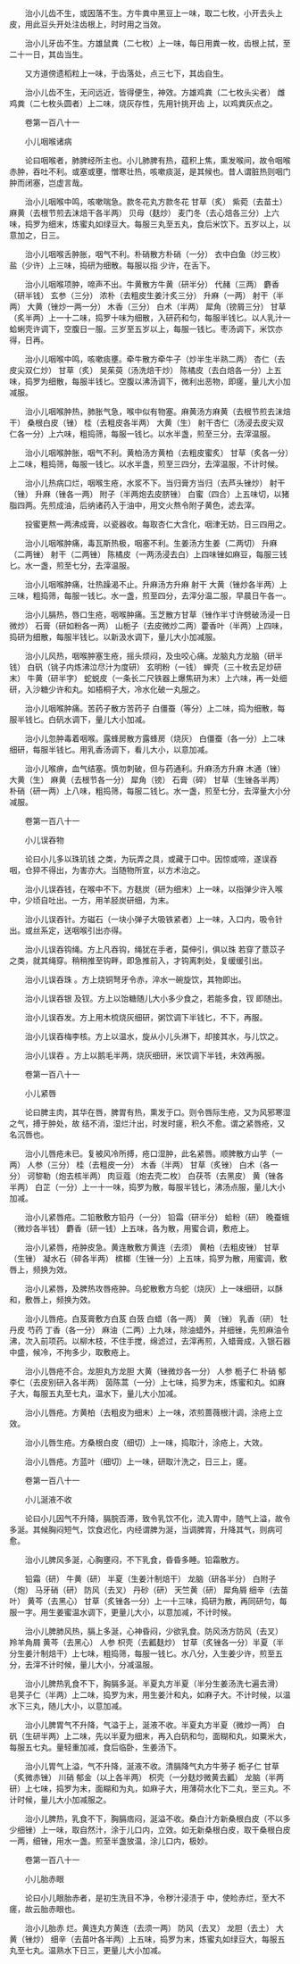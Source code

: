 <!-- { "loadSidebar": true } -->
　　治小儿齿不生，或因落不生。方牛粪中黑豆上一味，取二七枚，小开去头上皮，用此豆头开处注齿根上，时时用之当效。

　　治小儿牙齿不生。方雄鼠粪（二七枚）上一味，每日用粪一枚，齿根上拭，至二十一日，其齿当生。

　　又方道傍遗稻粒上一味，于齿落处，点三七下，其齿自生。

　　治小儿齿不生，无问远近，皆得便生，神效。方雄鸡粪（二七枚头尖者） 雌鸡粪（二七枚头圆者）上二味，烧灰存性，先用针挑开齿 上，以鸡粪灰点之。

　　卷第一百八十一

　　小儿咽喉诸病

　　论曰咽喉者，肺脾经所主也。小儿肺脾有热，蕴积上焦，熏发喉间，故令咽喉赤肿，吞吐不利。或塞或壅，憎寒壮热，咳嗽痰涎，是其候也。昔人谓脏热则咽门肿而闭塞，岂虚言哉。

　　治小儿咽喉中鸣，咳嗽喘急。款冬花丸方款冬花 甘草（炙） 紫菀（去苗土） 麻黄（去根节煎去沫焙干各半两） 贝母（麸炒） 麦门冬（去心焙各三分）上六味，捣罗为细末，炼蜜丸如绿豆大。每服三丸至五丸，食后米饮下。五岁以上，以意加之，日三。

　　治小儿咽喉舌肿胀，咽气不利。朴硝散方朴硝（一分） 衣中白鱼（炒三枚） 盐（少许）上三味，捣研为细散。每服以指 少许，在舌下。

　　治小儿咽喉项肿，啼声不出。牛黄散方牛黄（研半分） 代赭（三两） 麝香（研半钱） 玄参（三分） 浓朴（去粗皮生姜汁炙三分） 升麻（一两） 射干（半两） 大黄（锉炒一两一分） 木香（三分） 白术（半两） 犀角（镑屑三分） 甘草（炙半两）上一十二味，捣罗十味为细散，入研药和匀，每服半钱匕。以人乳汁一蛤蜊壳许调下，空腹日一服。三岁至五岁以上，每服一钱匕。枣汤调下，米饮亦得，日再。

　　治小儿咽喉中鸣，咳嗽痰壅。牵牛散方牵牛子（炒半生半熟二两） 杏仁（去皮尖双仁炒） 甘草（炙） 吴茱萸（汤洗焙干炒） 陈橘皮（去白焙各一分）上五味，捣罗为细散，每服半钱匕。空腹以沸汤调下，微利出恶物，即瘥，量儿大小加减服。

　　治小儿咽喉肿热，肺胀气急，喉中似有物塞。麻黄汤方麻黄（去根节煎去沫焙干） 桑根白皮（锉） 桂（去粗皮各半两） 大黄（生） 射干杏仁（汤浸去皮尖双仁各一分）上六味，粗捣筛，每服一钱匕。以水半盏，煎至三分，去滓温服。

　　治小儿咽喉肿胀，咽气不利。黄柏汤方黄柏（去粗皮蜜炙） 甘草（炙各一分）上二味，粗捣筛，每服一钱匕。以水半盏，煎至三四分，去滓温服，不计时候。

　　治小儿热病口烂，咽喉生疮，水浆不下。当归膏方当归（去芦头锉炒） 射干（锉） 升麻（锉各一两） 附子（半两炮去皮脐锉） 白蜜（四合）上五味切，以猪脂四两。先煎成油，后纳诸药入于油中，用文火熬令附子黄色，滤去滓。

　　投蜜更熬一两沸成膏，以瓷器收。每取杏仁大含化，咽津无妨，日三四用之。

　　治小儿咽喉肿痛，毒瓦斯热极，咽塞不利。生姜汤方生姜（二两切） 升麻（二两锉） 射干（二两锉） 陈橘皮（一两汤浸去白）上四味锉如麻豆，每服三钱匕。水一盏，煎至七分，去滓温服。

　　治小儿咽喉肿痛，壮热躁渴不止。升麻汤方升麻 射干 大黄（锉炒各半两）上三味，粗捣筛，每服一钱匕。水一盏，煎至四分，去滓分温二服，早晨日午各一。

　　治小儿膈热，唇口生疮，咽喉肿痛。玉芝散方甘草（锉作半寸许劈破汤浸一日微炒） 石膏（研如粉各一两） 山栀子（去皮微炒二两）藿香叶（半两）上四味，捣研为细散，每服半钱匕。以新汲水调下，量儿大小加减服。

　　治小儿风热，咽喉肿塞生疮，摇头烦闷，及虫咬心痛。龙脑丸方龙脑（研半钱） 白矾（铫子内炼沸泣尽汁为度研） 玄明粉（一钱） 蝉壳（三十枚去足炒研末） 牛黄（研半字） 蛇蜕皮（一条长二尺铁器上爆焦研为末）上六味，再一处细研，入沙糖少许和丸。如梧桐子大，冷水化破一丸服之。

　　治小儿咽喉肿痛。苦药子散方苦药子 白僵蚕（等分）上二味，捣为细散，每服半钱匕。白矾水调下，量儿大小加减。

　　治小儿忽肿毒着咽喉。露蜂房散方露蜂房（烧灰） 白僵蚕（各一分）上二味细研，每服半钱匕。用乳香汤调下，看儿大小，以意加减。

　　治小儿喉痹，血气结塞。慎勿刺破，但与药通利。升麻汤方升麻 木通（锉） 大黄（生） 麻黄（去根节各一分） 犀角（镑） 石膏（碎） 甘草（生锉各半两） 朴硝（研一两）上八味，粗捣筛，每服二钱匕。水一盏，煎至七分，去滓量大小分减服。

　　卷第一百八十一

　　小儿误吞物

　　论曰小儿多以珠玑钱 之类，为玩弄之具，或藏于口中。因惊或啼，遂误吞咽，仓猝不得出，为害亦大。当随物所宣，以方术治之。

　　治小儿误吞钱，在喉中不下。方麸炭（研为细末）上一味，以指弹少许入喉中，少顷自吐出。一方，用羊胫炭研细，为末。

　　治小儿误吞针。方磁石（一块小弹子大吸铁紧者）上一味，入口内，吸令针出。或丝系定，送咽喉引出亦得。

　　治小儿误吞钩绳。方上凡吞钩，绳犹在手者，莫伸引，俱以珠 若穿了薏苡子之类，就其绳穿。稍稍推至钩畔，即急推前入，才钩离刺处，复缓缓引出。

　　治小儿误吞珠 。方上烧铜弩牙令赤，淬水一碗旋饮，其物即出。

　　治小儿误吞银 及钗。方上以饴糖随儿大小多少食之，若能多食，钗 即随出。

　　治小儿误吞发。方上用木梳烧灰细研，粥饮调下半钱匕，不下，再服。

　　治小儿误吞梅李核。方上以温水，旋从小儿头淋下，却接其水，与儿饮之。

　　治小儿误吞 。方上以鹅毛半两，烧灰细研，米饮调下半钱，未效再服。

　　卷第一百八十一

　　小儿紧唇

　　论曰脾主肉，其华在唇，脾胃有热，熏发于口。则令唇际生疮，又为风邪寒湿之气，搏于肿处，故 结不消，湿烂汁出，时发时瘥，积久不愈。谓之紧唇疮，又名沉唇也。

　　治小儿唇疮未已。复被风冷所搏，疮口湿肿，此名紧唇。顺脾散方山芋（一两） 人参（三分） 桂（去粗皮一分） 木香（半两） 甘草（炙锉） 白术（各一分） 诃黎勒（炮去核半两） 肉豆蔻（炮去壳二枚） 白茯苓（去黑皮） 黄（锉各半两） 白芷（一分）上一十一味，捣罗为散，每服半钱匕，沸汤点服，量儿大小加减。

　　治小儿紧唇疮。二铅散敷方铅丹（一分） 铅霜（研半分） 蛤粉（研） 晚蚕蛾（微炒各半钱） 麝香（研一钱）上五味，各为散，用蜜合调，敷疮上。

　　治小儿紧唇，疮肿皮急。黄连散敷方黄连（去须） 黄柏（去粗皮锉） 甘草（生锉） 凝水石（碎各半两） 槟榔（生锉一分）上五味，捣罗为散，用蜜调，敷唇上，频换为效。

　　治小儿紧唇，及脾热攻唇疮肿。乌蛇散敷方乌蛇（烧灰）上一味细研，以酥和，敷唇上，频换为效。

　　治小儿唇疮。白芨膏敷方白芨 白蔹 白蜡（各一两） 黄 （锉） 乳香（研） 牡丹皮 芍药 丁香（各一分） 麻油（二两）上九味，除油蜡外，并细锉，先煎麻油令沸，次入前项药。以柳木枝，不住手搅，绵滤过，去滓再煎，入蜡膏成，入银石器中盛，候冷，不拘多少，取敷疮上。

　　治小儿唇疮不合。龙胆丸方龙胆 大黄（锉微炒各一分） 人参 栀子仁 朴硝 郁李仁（去皮别研入各半两） 茵陈蒿（一分）上七味，捣罗为末，炼蜜和丸。如麻子大，每服五丸至七丸，温水下，量儿大小加减。

　　治小儿唇疮。方黄柏（去粗皮为细末）上一味，浓煎蔷薇根汁调，涂疮上立效。

　　治小儿唇生疮。方桑根白皮（细切）上一味，捣取汁，涂疮上，大效。

　　治小儿唇疮。方蓝叶（细切）上一味，研取汁洗之，日三上，瘥。

　　卷第一百八十一

　　小儿涎液不收

　　论曰小儿因气不升降，膈脘否滞，致令乳饮不化，流入胃中，随气上溢，故令多涎。其候胸闷短气，饮食迟化，内经谓脾为涎，当调脾胃，升降其气，则病可愈。

　　治小儿脾风多涎，心胸壅闷，不下乳食，昏昏多睡。铅霜散方。

　　铅霜（研） 牛黄（研） 半夏（生姜汁制焙干） 龙脑（研各半分） 白附子（炮） 马牙硝（研） 防风（去叉） 丹砂（研） 天竺黄（研） 犀角屑 细辛（去苗叶） 黄芩（去黑心） 甘草（炙锉各一分）上一十三味，捣研为散，再同研匀，每服一字。用生姜蜜温水调下，更量儿大小，以意加减，不计时候。

　　治小儿脾肺风热，膈上多涎，心神昏闷，少欲乳食。防风汤方防风（去叉） 羚羊角屑 黄芩（去黑心） 人参 枳壳（去瓤麸炒） 甘草（炙锉各一分）半夏（半分生姜汁制焙干）上七味，粗捣筛，每服一钱匕。水八分，入生姜少许，煎至五分，去滓不计时候，量儿大小，分减温服。

　　治小儿脾热乳食不下，胸膈多涎。半夏丸方半夏（半分生姜汤洗七遍去滑） 皂荚子仁（半两）上二味，捣罗为末，用生姜汁和丸，如麻子大。不计时候，以温水下三丸，随儿大小，以意加减。

　　治小儿脾胃气不升降，气溢于上，涎液不收。半夏丸方半夏（微炒一两） 白矾（生研半两）上二味，先以半夏为细末，再入白矾和匀，面糊和丸，如粟米大，每服五七丸。量轻重加减，食后临卧，生姜汤下。

　　治小儿胃气上溢，气不升降，涎液不收。清膈降气丸方牛蒡子 栀子仁 甘草（炙微赤锉） 川硝 郁金（以上各半两） 枳壳（一分麸炒微黄去瓤） 龙脑（半两研）上七味，捣罗为末，面糊和为丸，如麻子大，用薄荷水化下二丸，至三丸。不计时候，量儿大小加减服之。

　　治小儿脾热，乳食不下，胸膈痞闷，涎溢不收。桑白汁方新桑根白皮（不以多少细锉）上一味，取自然汁，涂于儿口内，立效。如无新桑根白皮，取干桑根白皮一两，细锉，用水一盏。煎至半盏放温，涂儿口内，极妙。

　　卷第一百八十一

　　小儿胎赤眼

　　论曰小儿眼胎赤者，是初生洗目不净，令秽汁浸渍于 中，使睑赤烂，至大不瘥，故云胎赤眼也。

　　治小儿胎赤 烂。黄连丸方黄连（去须一两） 防风（去叉） 龙胆（去土） 大黄（锉炒） 细辛（去苗叶各半两）上五味，捣罗为末，炼蜜丸如绿豆大，每服五丸至七丸。温熟水下日三，更量儿大小加减。

